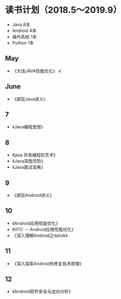 # 读书计划（2018.5～2019.9）

* Java 8本
* Android 4本
* 操作系统 1本
* Python 1本

## May

* 《大话JAVA性能优化》 √ 

## June

* 《疯狂Java讲义》

## 7

* 《Java编程思想》

## 8

* 《java 并发编程的艺术》
* 《Java深度历险》
* 《Java面试宝典》

## 9

* 《疯狂Android讲义》

## 10

* 《Android应用性能优化》
* 《HTC － Android应用性能优化》
* 《深入理解Android之dalvik》

## 11

* 《深入探索Android热修复技术原理》

## 12

* 《Android软件安全与逆向分析》




